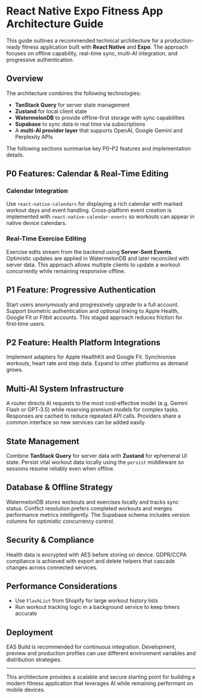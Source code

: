 # React Native Expo Fitness App Architecture Guide

This guide outlines a recommended technical architecture for a production-ready fitness application built with **React Native** and **Expo**. The approach focuses on offline capability, real-time sync, multi-AI integration, and progressive authentication.

## Overview

The architecture combines the following technologies:

- **TanStack Query** for server state management
- **Zustand** for local client state
- **WatermelonDB** to provide offline-first storage with sync capabilities
- **Supabase** to sync data in real time via subscriptions
- A **multi-AI provider layer** that supports OpenAI, Google Gemini and Perplexity APIs

The following sections summarise key P0–P2 features and implementation details.

## P0 Features: Calendar & Real-Time Editing

### Calendar Integration

Use `react-native-calendars` for displaying a rich calendar with marked workout days and event handling. Cross-platform event creation is implemented with `react-native-calendar-events` so workouts can appear in native device calendars.

### Real-Time Exercise Editing

Exercise edits stream from the backend using **Server‑Sent Events**. Optimistic updates are applied in WatermelonDB and later reconciled with server data. This approach allows multiple clients to update a workout concurrently while remaining responsive offline.

## P1 Feature: Progressive Authentication

Start users anonymously and progressively upgrade to a full account. Support biometric authentication and optional linking to Apple Health, Google Fit or Fitbit accounts. This staged approach reduces friction for first‑time users.

## P2 Feature: Health Platform Integrations

Implement adapters for Apple HealthKit and Google Fit. Synchronise workouts, heart rate and step data. Expand to other platforms as demand grows.

## Multi-AI System Infrastructure

A router directs AI requests to the most cost‑effective model (e.g. Gemini Flash or GPT‑3.5) while reserving premium models for complex tasks. Responses are cached to reduce repeated API calls. Providers share a common interface so new services can be added easily.

## State Management

Combine **TanStack Query** for server data with **Zustand** for ephemeral UI state. Persist vital workout data locally using the `persist` middleware so sessions resume reliably even when offline.

## Database & Offline Strategy

WatermelonDB stores workouts and exercises locally and tracks sync status. Conflict resolution prefers completed workouts and merges performance metrics intelligently. The Supabase schema includes version columns for optimistic concurrency control.

## Security & Compliance

Health data is encrypted with AES before storing on device. GDPR/CCPA compliance is achieved with export and delete helpers that cascade changes across connected services.

## Performance Considerations

- Use `FlashList` from Shopify for large workout history lists
- Run workout tracking logic in a background service to keep timers accurate

## Deployment

EAS Build is recommended for continuous integration. Development, preview and production profiles can use different environment variables and distribution strategies.

---

This architecture provides a scalable and secure starting point for building a modern fitness application that leverages AI while remaining performant on mobile devices.

